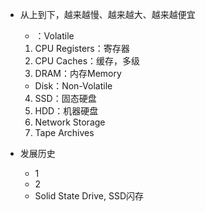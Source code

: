 + 从上到下，越来越慢、越来越大、越来越便宜
	+ ：Volatile
	1. CPU Registers：寄存器
	2. CPU Caches：缓存，多级
	3. DRAM：内存Memory
	+ Disk：Non-Volatile
	4. SSD：固态硬盘
	5. HDD：机器硬盘
	6. Network Storage
	7. Tape Archives

+ 发展历史
	+ 1
	+ 2
	+ Solid State Drive, SSD闪存
